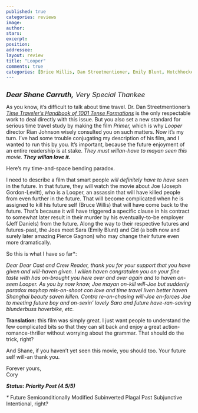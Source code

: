 ```yaml
---
published: true
categories: reviews
image:
author: 
stars: 
excerpt: 
position: 
addressee: 
layout: review
title: "Looper"
comments: true
categories: [Brice Willis, Dan Streetmentioner, Emily Blunt, Hotchhocker's guide to the galaxy, Joseph Gordon-Levitt, Looper, Primer, Rian Johnson, Shane Carruth, Time travel, Uncategorized]
---
```

<div><p class="MsoNormal"><span class="full-image-block ssNonEditable"><span><a href="/letters/2012/9/28/looper.html"><img src="http://static.squarespace.com/static/5005f6bcc4aa41161b33e89e/5329cf1fe4b07c068ebf74de/5329cf1fe4b07c068ebf769d/1348844603027/Looper.jpg" alt="" /></a></span></span></p>
<p class="MsoNormal"><em><span style="font-size:130%;"><strong>Dear Shane Carruth,</strong> Very Special Thankee</span></em></p>
<p class="MsoNormal">As you know, it&rsquo;s difficult to talk about time travel. Dr. Dan Streetmentioner&rsquo;s <a href="http://pages.cs.wisc.edu/~param/quotes/guide.html"><em>Time Traveler&rsquo;s Handbook of 1001 Tense Formations</em></a><em> </em>is the only respectable work to deal directly with this issue<em>.</em> But you also set a new standard for serious time travel study by making the film <em>Primer, </em>which is why <em>Looper</em> director Rian Johnson wisely consulted you on such matters. Now it&rsquo;s my turn. I&rsquo;ve had some trouble conjugating my description of his film, and I wanted to run this by you. It&rsquo;s important, because the future enjoyment of an entire readership is at stake. <em>They must willan-have to mayan seen this movie.<strong> They willan love it.</strong></em></p>
<p class="MsoNormal">Here&rsquo;s my time-and-space bending paradox.</p>
<p class="MsoNormal">I need to describe a film that smart people <em>will definitely</em> <em>have to have see</em>n in the future. In that future, they will watch the movie about Joe (Joseph Gordon-Levitt), who is a Looper, an assassin that will have killed people from even further in the future. That will become complicated when he is assigned to kill his future self (Bruce Willis) that will have come back to the future. That&rsquo;s because it will have triggered a specific clause in his contract to somewhat later result in their murder by his eventually-to-be employer (Jeff Daniels) from the future. Along the way to their respective futures and futures-past, the Joes meet Sara (Emily Blunt) and Cid (a <a name="_GoBack"></a>both now and surely later amazing Pierce Gagnon) who may change their future even more dramatically.</p>
<p class="MsoNormal">So this is what I have so far*:</p>
<p class="MsoNormal"><em>Dear Dear Cast and Crew Reader, thank you for your support that you have given and will-haven given. I willen haven congratulen you on your fine taste with has on-brought you here over and over again and to haven on-seen Looper. As you by now know, Joe mayan on-kill will-Joe but suddenly paradox mayhap mis-on-shoot con love and time travel liven better haven Shanghai beauty saven killen. Contra re-on-chasing will-Joe en-forces Joe to meeting future boy and on-sexin&rsquo; lovely Sara and future have-ran-saving blunderbuss hoverbike, etc.<span>&nbsp; </span></em></p>
<p class="MsoNormal"><strong>Translation:</strong> this film was simply great. I just want people to understand the few complicated bits so that they can sit back and enjoy a great action-romance-thriller without worrying about the grammar. That should do the trick, right?</p>
<p class="MsoNormal">And Shane, if you haven&rsquo;t yet seen this movie, you should too. Your future self will-an thank you.</p>
<p class="MsoNormal">Forever yours,<br /> Cory</p>
<p class="MsoNormal"><strong><em>Status: Priority Post (4.5/5)</em></strong></p>
<p class="MsoNormal"><em>*</em> Future Semiconditionally Modified Subinverted Plagal Past Subjunctive Intentional, right?</p></div>
